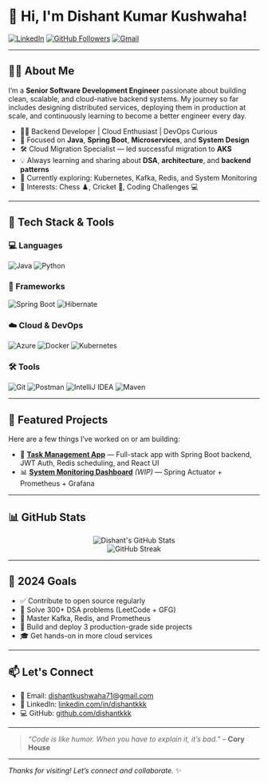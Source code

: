 # 👋 Hi, I'm Dishant Kumar Kushwaha!

[![LinkedIn](https://img.shields.io/badge/LinkedIn-Connect-blue?style=flat-square&logo=linkedin)](https://www.linkedin.com/in/dishantkkk)
[![GitHub Followers](https://img.shields.io/github/followers/dishantkkk?style=social)](https://github.com/dishantkkk)
[![Gmail](https://img.shields.io/badge/Gmail-dishantkushwaha71@gmail.com-red?style=flat-square&logo=gmail)](mailto:dishantkushwaha71@gmail.com)

---

## 🧑‍💻 About Me

I’m a **Senior Software Development Engineer** passionate about building clean, scalable, and cloud-native backend systems. My journey so far includes designing distributed services, deploying them in production at scale, and continuously learning to become a better engineer every day.

- 👨‍💼 Backend Developer | Cloud Enthusiast | DevOps Curious
- 🧠 Focused on **Java**, **Spring Boot**, **Microservices**, and **System Design**
- 🛠️ Cloud Migration Specialist — led successful migration to **AKS**
- 💡 Always learning and sharing about **DSA**, **architecture**, and **backend patterns**
- 🎯 Currently exploring: Kubernetes, Kafka, Redis, and System Monitoring
- 🧩 Interests: Chess ♟️, Cricket 🏏, Coding Challenges 💻

---

## 🔧 Tech Stack & Tools

### 💻 Languages  
![Java](https://img.shields.io/badge/Java-ED8B00?style=for-the-badge&logo=java&logoColor=white)
![Python](https://img.shields.io/badge/Python-3776AB?style=for-the-badge&logo=python&logoColor=white)

### 🧱 Frameworks  
![Spring Boot](https://img.shields.io/badge/Spring_Boot-6DB33F?style=for-the-badge&logo=spring-boot&logoColor=white)
![Hibernate](https://img.shields.io/badge/Hibernate-59666C?style=for-the-badge&logo=hibernate&logoColor=white)

### ☁️ Cloud & DevOps  
![Azure](https://img.shields.io/badge/Azure-0089D6?style=for-the-badge&logo=microsoft-azure&logoColor=white)
![Docker](https://img.shields.io/badge/Docker-2496ED?style=for-the-badge&logo=docker&logoColor=white)
![Kubernetes](https://img.shields.io/badge/Kubernetes-326CE5?style=for-the-badge&logo=kubernetes&logoColor=white)

### 🛠️ Tools  
![Git](https://img.shields.io/badge/Git-F05032?style=for-the-badge&logo=git&logoColor=white)
![Postman](https://img.shields.io/badge/Postman-FF6C37?style=for-the-badge&logo=postman&logoColor=white)
![IntelliJ IDEA](https://img.shields.io/badge/IntelliJ_IDEA-000000?style=for-the-badge&logo=intellijidea&logoColor=white)
![Maven](https://img.shields.io/badge/Maven-C71A36?style=for-the-badge&logo=apachemaven&logoColor=white)

---

## 🚀 Featured Projects

Here are a few things I’ve worked on or am building:

- 📝 **[Task Management App](https://github.com/dishantkkk/task-manager)** — Full-stack app with Spring Boot backend, JWT Auth, Redis scheduling, and React UI 
- 📊 **[System Monitoring Dashboard](#)** *(WIP)* — Spring Actuator + Prometheus + Grafana  

---

## 📊 GitHub Stats

<p align="center">
  <img src="https://github-readme-stats.vercel.app/api?username=dishantkkk&show_icons=true&theme=default&count_private=true&hide=stars" alt="Dishant's GitHub Stats" />
  <br />
  <img src="https://github-readme-streak-stats.herokuapp.com/?user=dishantkkk&theme=default" alt="GitHub Streak" />
</p>

---

## 🎯 2024 Goals

- ✅ Contribute to open source regularly
- 🔁 Solve 300+ DSA problems (LeetCode + GFG)
- 🧠 Master Kafka, Redis, and Prometheus
- 🚀 Build and deploy 3 production-grade side projects
- 🎓 Get hands-on in more cloud services

---

## 📫 Let's Connect

- 📧 Email: [dishantkushwaha71@gmail.com](mailto:dishantkushwaha71@gmail.com)
- 🔗 LinkedIn: [linkedin.com/in/dishantkkk](https://www.linkedin.com/in/dishantkkk)
- 💻 GitHub: [github.com/dishantkkk](https://github.com/dishantkkk)

---

> *“Code is like humor. When you have to explain it, it’s bad.”* – **Cory House**

---

_Thanks for visiting! Let’s connect and collaborate._ ✨
